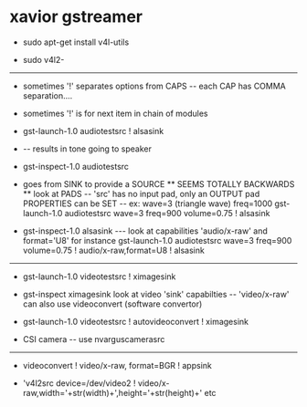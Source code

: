 # xavior gstreamer 

* sudo apt-get install v4l-utils 

* sudo v4l2-

--- 

*  sometimes '!' separates options from CAPS --
     each CAP has COMMA separation....
	 
*  sometimes '!' is for next item in chain of modules
  
*  gst-launch-1.0 audiotestsrc ! alsasink 
  
*  -- results in tone going to speaker

*  gst-inspect-1.0 audiotestsrc 
  
*  goes from SINK to provide a SOURCE ** SEEMS TOTALLY BACKWARDS **
  look at PADS -- 'src' has no input pad, only an OUTPUT pad 
  PROPERTIES can be SET -- ex: wave=3 (triangle wave) freq=1000
  gst-launch-1.0 audiotestsrc wave=3 freq=900 volume=0.75 ! alsasink
  
   
* gst-inspect-1.0 alsasink
  --- look at capabilities 'audio/x-raw' and format='U8' for instance
  gst-launch-1.0 audiotestsrc wave=3 freq=900 volume=0.75 ! audio/x-raw,format=U8 ! alsasink

---
* gst-launch-1.0 videotestsrc ! ximagesink
* gst-inspect ximagesink
  look at video 'sink' capabilties -- 'video/x-raw'
  can also use videoconvert (software convertor)
  


* gst-launch-1.0 videotestsrc ! autovideoconvert ! ximagesink

* CSI camera  -- use nvarguscamerasrc 


---

* videoconvert ! video/x-raw, format=BGR ! appsink

* 'v4l2src device=/dev/video2 ! video/x-raw,width='+str(width)+',height='+str(height)+'  etc
